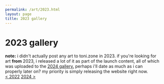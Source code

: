```yaml
---
permalink: /art/2023.html
layout: page
title: 2023 gallery
---
```

# 2023 gallery
<div class="note">
    <strong>note:</strong> i didn't actually post any art to toni.zone in 2023. if you're looking for art <strong>from</strong> 2023, i released a lot of it as part of the launch content, all of which was uploaded to the <a href="/art/2024">2024 gallery.</a> perhaps i'll date as much as i can properly later on? my priority is simply releasing the website right now.
</div>
<div class="page-selector">
    <a href="/art/2022">&lt; 2022</a>
    <a href="/art/2024">2024 &gt;</a>
</div>